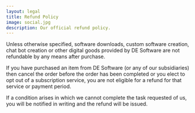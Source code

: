 ```yaml
---
layout: legal
title: Refund Policy
image: social.jpg
description: Our official refund policy.
---
```

Unless otherwise specified, software downloads, custom software creation, chat bot creation or other digital goods provided by DE Software are not refundable by any means after purchase.

If you have purchased an item from DE Software (or any of our subsidiaries) then cancel the order before the order has been completed or you elect to opt out of a subscription service, you are not eligible for a refund for that service or payment period.

If a condition arises in which we cannot complete the task requested of us, you will be notified in writing and the refund will be issued.
